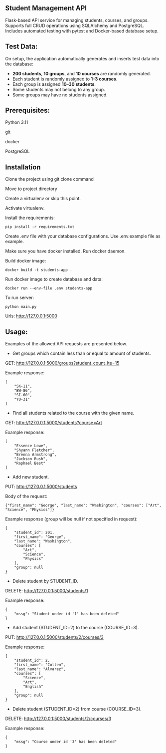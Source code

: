 ## Student Management API

Flask-based API service for managing students, courses, and groups.
Supports full CRUD operations using SQLAlchemy and PostgreSQL.
Includes automated testing with pytest and Docker-based database setup.


## Test Data:

On setup, the application automatically generates and inserts test data into the database:

- **200 students**, **10 groups**, and **10 courses** are randomly generated.
- Each student is randomly assigned to **1–3 courses**.
- Each group is assigned **10–30 students**.
- Some students may not belong to any group.
- Some groups may have no students assigned.


## Prerequisites:
Python 3.11

git

docker

PostgreSQL


## Installation

Clone the project using git clone command

Move to project directory

Create a virtualenv or skip this point.

Activate virtualenv.

Install the requirements:
```
pip install -r requirements.txt
```

Create .env file with your database configurations.  Use .env.example file as example.

Make sure you have docker installed. Run docker daemon.

Build docker image:
```
docker build -t students-app .
```

Run docker image to create database and data:
```
docker run --env-file .env students-app
```

To run server:

```
python main.py
```

Urls: http://127.0.0.1:5000


## Usage:

Examples of the allowed API requests are presented below.

- Get groups which contain less than or equal to amount of students.

GET: http://127.0.0.1:5000/groups?student_count_lte=15

Example response:
```
[
    "SK-11",
    "BW-86",
    "SI-60",
    "YU-31"
]
```

- Find all students related to the course with the given name.

GET: http://127.0.0.1:5000/students?course=Art

Example response:
```
[
    "Essence Lowe",
    "Shyann Fletcher",
    "Brenna Armstrong",
    "Jackson Rush",
    "Raphael Best"
]
```

- Add new student.

PUT: http://127.0.0.1:5000/students

Body of the request:
```
{"first_name": "George", "last_name": "Washington", "courses": ["Art", "Science", "Physics"]}
```

Example response (group will be null if not specified in request):
```
{
    "student_id": 201,
    "first_name": "George",
    "last_name": "Washington",
    "courses": [
        "Art",
        "Science",
        "Physics"
    ],
    "group": null
}
```

- Delete student by STUDENT_ID.

DELETE: http://127.0.0.1:5000/students/1

Example response:
```
{
    "mssg": "Student under id '1' has been deleted"
}
```

- Add student (STUDENT_ID=2) to the course (COURSE_ID=3).

PUT: http://127.0.0.1:5000/students/2/courses/3

Example response:
```
{
    "student_id": 2,
    "first_name": "Colten",
    "last_name": "Alvarez",
    "courses": [
        "Science",
        "Art",
        "English"
    ],
    "group": null
}
```

- Delete student (STUDENT_ID=2) from course (COURSE_ID=3).

DELETE: http://127.0.0.1:5000/students/2/courses/3

Example response:
```
{
    "mssg": "Course under id '3' has been deleted"
}
```
